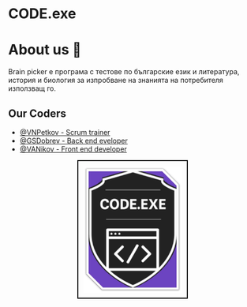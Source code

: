 # CODE.exe


# About us 👋
Brain picker е програма с тестове по българские eзик и литература, история и биология за изпробване на знанията на потребителя използващ го.
## Our Coders

- [@VNPetkov - Scrum trainer](https://www.github.com/V5kov8)
- [@GSDobrev - Back end eveloper](https://www.github.com/GSDobrev23)
- [@VANikov  - Front end developer](https://www.github.com/VANikov23)
<p align="center">
  <img src="image.jfif" alt="Logo" width="200" style="border: 2px solid black; padding: 10px;"/>
</p>
